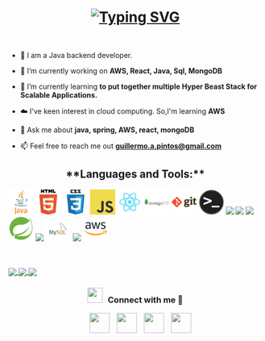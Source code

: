 <h1 align = "center">
<a href="https://git.io/typing-svg"><img src="https://readme-typing-svg.demolab.com?font=Fira+Code&size=75&duration=1400&pause=500&color=00FF00&background=000000EE&center=true&multiline=true&width=1920&height=384&lines=Hello+there+!;+I'm+Guillermo+;Welcome+to+my+GitHub+profile" alt="Typing SVG" /></a>
</h1>
<br>

- 📝 I am a Java backend developer.
  
- 🔭 I’m currently working on **AWS, React, Java, Sql, MongoDB**

- 🌱 I’m currently learning **to put together multiple Hyper Beast Stack for Scalable Applications.**

- ☁️ I've keen interest in cloud computing. So,I'm learning **AWS**

- 💬 Ask me about **java, spring, AWS, react, mongoDB**

- 📫 Feel free to reach me out **guillermo.a.pintos@gmail.com**
<h2 align = "center">
**Languages and Tools:** 
</h2>

<code><img height="50" src="https://raw.githubusercontent.com/github/explore/main/topics/java/java.png"></code>
<code><img height="50" src="https://raw.githubusercontent.com/github/explore/main/topics/html/html.png"></code>
<code><img height="50" src="https://raw.githubusercontent.com/github/explore/main/topics/css/css.png"></code>
<code><img height="50" src="https://raw.githubusercontent.com/github/explore/main/topics/javascript/javascript.png"></code>
<code><img height="50" src="https://raw.githubusercontent.com/github/explore/main/topics/react/react.png"></code>
<code><img height="50" src="https://raw.githubusercontent.com/github/explore/main/topics/mongodb/mongodb.png"></code>
<code><img height="50" src="https://raw.githubusercontent.com/github/explore/main/topics/git/git.png"></code>
<code><img height="50" src="https://raw.githubusercontent.com/github/explore/main/topics/terminal/terminal.png"></code>
<code><img height="50" src="https://avatars.githubusercontent.com/u/26978929?s=200&v=4"></code>
<code><img height="50" src="https://raw.githubusercontent.com/swagger-api/swagger.io/wordpress/images/assets/SWC-Logo-no-clue.png"></code>
<code><img height="50" src="https://avatars.githubusercontent.com/u/2824157?s=200&v=4"></code>
<code><img height="50" src="https://raw.githubusercontent.com/github/explore/main/topics/spring/spring.png"></code>
<code><img height="50" src="https://resources.jetbrains.com/storage/products/company/brand/logos/IntelliJ_IDEA_icon.svg"></code>
<code><img height="50" src="https://raw.githubusercontent.com/github/explore/main/topics/mysql/mysql.png"></code>
<code><img height="50" src="https://assets.getpostman.com/common-share/postman-logo-horizontal-320x132.png"></code>
<code><img height="50" src="https://raw.githubusercontent.com/github/explore/main/topics/aws/aws.png"></code>

<br>
<br/>
<div>
  <a href="https://github.com/guillermoPintos/PreAceleracionAlkemy">
    <img align="center" src="https://github-readme-stats.vercel.app/api/pin/?username=guillermoPintos&theme=highcontrast&repo=PreAceleracionAlkemy" />
  </a>
    <a href="https://github.com/guillermoPintos/ONG-Alkemy-AceleracionOT297">
    <img align="center" src="https://github-readme-stats.vercel.app/api/pin/?username=guillermoPintos&theme=highcontrast&repo=ONG-Alkemy-AceleracionOT297" />
  </a>
  <a href="https://github.com/guillermoPintos/c8-16-t-javareact">
    <img align="center" src="https://github-readme-stats.vercel.app/api/pin/?username=guillermoPintos&theme=highcontrast&repo=c8-16-t-javareact" />
  </a>
</div>
<h3 align="center" > <img src="https://media.giphy.com/media/iY8CRBdQXODJSCERIr/giphy.gif" width="30" height="30" style="margin-right: 10px;">Connect with me 🤝 </h3>

<p align="center">

 <div align="center"  class="icons-social" style="margin-left: 10px;">
     <a style="margin-left: 10px;" target="_blank" href="https://www.linkedin.com/in/guillermo-pintos/">
    <img src="https://cdn.iconscout.com/icon/free/png-256/web-earth-online-market-planet-search-secure-1-9563.png" width="40" height="40"></a>
<a style="margin-left: 10px;" target="_blank" href="https://wa.me/5491165452813">
    <img src="https://img.icons8.com/color/48/000000/whatsapp.png" width="40" height="40"></a>
<a style="margin-left: 10px;" target="_blank" href="guillermo.a.pintos@gmail.com">
    <img src="https://img.icons8.com/color/48/000000/gmail-new.png" width="40" height="40"></a>
<a style="margin-left: 10px;" target="_blank" href="https://github.com/guillermoPintos">
    <img src="https://img.icons8.com/material-outlined/48/000000/github.png" width="40" height="40"></a>

 </div>

</p>
<!--
**guillermoPintos/guillermoPintos** is a ✨ _special_ ✨ repository because its `README.md` (this file) appears on your GitHub profile.

Here are some ideas to get you started:

- 🔭 I’m currently working on ...
- 🌱 I’m currently learning ...
- 👯 I’m looking to collaborate on ...
- 🤔 I’m looking for help with ...
- 💬 Ask me about ...
- 📫 How to reach me: ...
- 😄 Pronouns: ...
- ⚡ Fun fact: ...
-->
